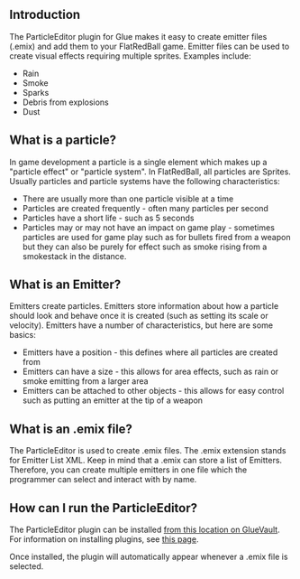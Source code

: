 ## Introduction

The ParticleEditor plugin for Glue makes it easy to create emitter files (.emix) and add them to your FlatRedBall game. Emitter files can be used to create visual effects requiring multiple sprites. Examples include:

-   Rain
-   Smoke
-   Sparks
-   Debris from explosions
-   Dust

## What is a particle?

In game development a particle is a single element which makes up a "particle effect" or "particle system". In FlatRedBall, all particles are Sprites. Usually particles and particle systems have the following characteristics:

-   There are usually more than one particle visible at a time
-   Particles are created frequently - often many particles per second
-   Particles have a short life - such as 5 seconds
-   Particles may or may not have an impact on game play - sometimes particles are used for game play such as for bullets fired from a weapon but they can also be purely for effect such as smoke rising from a smokestack in the distance.

## What is an Emitter?

Emitters create particles. Emitters store information about how a particle should look and behave once it is created (such as setting its scale or velocity). Emitters have a number of characteristics, but here are some basics:

-   Emitters have a position - this defines where all particles are created from
-   Emitters can have a size - this allows for area effects, such as rain or smoke emitting from a larger area
-   Emitters can be attached to other objects - this allows for easy control such as putting an emitter at the tip of a weapon

## What is an .emix file?

The ParticleEditor is used to create .emix files. The .emix extension stands for Emitter List XML. Keep in mind that a .emix can store a list of Emitters. Therefore, you can create multiple emitters in one file which the programmer can select and interact with by name.

## How can I run the ParticleEditor?

The ParticleEditor plugin can be installed [from this location on GlueVault](http://www.gluevault.com/plug/62-particle-editor-plugin-glue). For information on installing plugins, see [this page](/frb/docs/index.php?title=Glue:Reference:Menu:Plugins:Install_Plugin.md "Glue:Reference:Menu:Plugins:Install Plugin").

Once installed, the plugin will automatically appear whenever a .emix file is selected.
